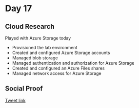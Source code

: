 # Day 17

## Cloud Research

Played with Azure Storage today 


 -   Provisioned the lab environment
 -   Created and configured Azure Storage accounts
 -   Managed blob storage
 -   Managed authentication and authorization for Azure Storage
 -   Created and configured an Azure Files shares
 -   Managed network access for Azure Storage



## Social Proof

[Tweet link](https://twitter.com/Just4JAG/status/1345902486708760579)
